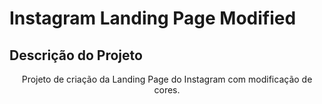 # Instagram Landing Page Modified 
## Descrição do Projeto
<p align="center">Projeto de criação da Landing Page do Instagram com modificação de cores.</p>
